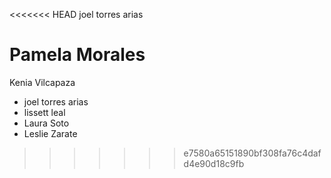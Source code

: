 <<<<<<< HEAD
joel torres arias




Pamela Morales
=======

Kenia Vilcapaza
- joel torres arias
- lissett leal
- Laura Soto
- Leslie Zarate
>>>>>>> e7580a65151890bf308fa76c4dafd4e90d18c9fb
